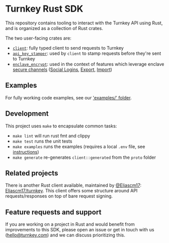 # Turnkey Rust SDK

This repository contains tooling to interact with the Turnkey API using Rust, and is organized as a collection of Rust crates.

The two user-facing crates are:
* [`client`](./client/README.md): fully typed client to send requests to Turnkey
* [`api_key_stamper`](./api_key_stamper/README.md): used by `client` to stamp requests before they're sent to Turnkey
* [`enclave_encrypt`](./enclave_encrypt/README.md): used in the context of features which leverage enclave [secure channels](https://docs.turnkey.com/security/enclave-secure-channels) ([Social Logins](https://docs.turnkey.com/authentication/social-logins), [Export](https://docs.turnkey.com/wallets/export-wallets), [Import](https://docs.turnkey.com/wallets/import-wallets))

## Examples

For fully working code examples, see our ['examples/' folder](./examples/README.md).

## Development

This project uses `make` to encapsulate common tasks:
* `make lint` will run rust fmt and clippy
* `make test` runs the unit tests
* `make examples` runs the examples (requires a local `.env` file, see [instructions](./examples/README.md))
* `make generate` re-generates `client::generated` from the `proto` folder

## Related projects

There is another Rust client available, maintained by [@Eliascm17](https://github.com/Eliascm17): [Eliascm17/turnkey](https://github.com/Eliascm17/turnkey). This client offers some structure around API requests/responses on top of bare request signing.

## Feature requests and support

If you are working on a project in Rust and would benefit from improvements to this SDK, please open an issue or get in touch with us (hello@turnkey.com) and we can discuss prioritizing this.
